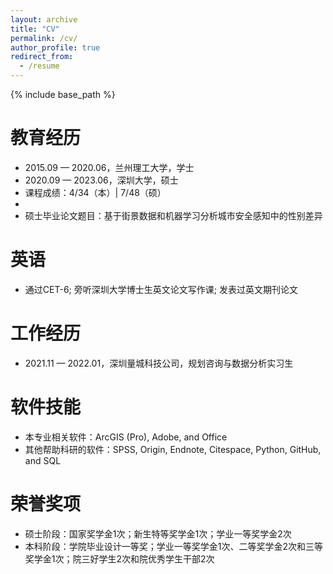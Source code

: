 ```yaml
---
layout: archive
title: "CV"
permalink: /cv/
author_profile: true
redirect_from:
  - /resume
---
```


{% include base_path %}

教育经历
======
* 2015.09 — 2020.06，兰州理工大学，学士
* 2020.09 — 2023.06，深圳大学，硕士
* 课程成绩：4/34（本）| 7/48（硕）
* 
* 硕士毕业论文题目：基于街景数据和机器学习分析城市安全感知中的性别差异

英语
======
* 通过CET-6; 旁听深圳大学博士生英文论文写作课; 发表过英文期刊论文

工作经历
======
* 2021.11 — 2022.01，深圳量城科技公司，规划咨询与数据分析实习生

软件技能
======
* 本专业相关软件：ArcGIS (Pro), Adobe, and Office
* 其他帮助科研的软件：SPSS, Origin, Endnote, Citespace, Python, GitHub, and SQL

荣誉奖项
======
* 硕士阶段：国家奖学金1次；新生特等奖学金1次；学业一等奖学金2次
* 本科阶段：学院毕业设计一等奖；学业一等奖学金1次、二等奖学金2次和三等奖学金1次；院三好学生2次和院优秀学生干部2次
